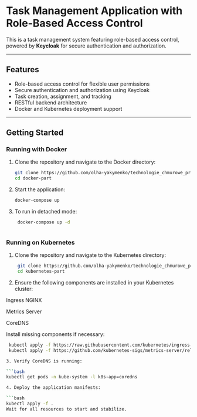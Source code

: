 # Task Management Application with Role-Based Access Control

This is a task management system featuring role-based access control, powered by **Keycloak** for secure authentication and authorization.

---

## Features

- Role-based access control for flexible user permissions  
- Secure authentication and authorization using Keycloak  
- Task creation, assignment, and tracking  
- RESTful backend architecture  
- Docker and Kubernetes deployment support

---

## Getting Started

### Running with Docker

1. Clone the repository and navigate to the Docker directory:

   ```bash
   git clone https://github.com/olha-yakymenko/technologie_chmurowe_projekt.git
   cd docker-part
2. Start the application:

   ```bash
   docker-compose up

3. To run in detached mode:

   ```bash
    docker-compose up -d



### Running on Kubernetes

1. Clone the repository and navigate to the Kubernetes directory:

   ```bash
    git clone https://github.com/olha-yakymenko/technologie_chmurowe_projekt.git
    cd kubernetes-part
2. Ensure the following components are installed in your Kubernetes cluster:

Ingress NGINX

Metrics Server

CoreDNS

Install missing components if necessary:

   ```bash
    kubectl apply -f https://raw.githubusercontent.com/kubernetes/ingress-nginx/main/deploy/static/provider/cloud/deploy.yaml
    kubectl apply -f https://github.com/kubernetes-sigs/metrics-server/releases/download/v0.6.1/components.yaml

3. Verify CoreDNS is running:

   ```bash
  kubectl get pods -n kube-system -l k8s-app=coredns

4. Deploy the application manifests:

   ```bash
  kubectl apply -f .
Wait for all resources to start and stabilize.

